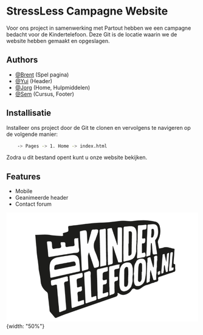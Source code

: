 
# StressLess Campagne Website

Voor ons project in samenwerking met Partout hebben we een campagne bedacht voor de Kindertelefoon. Deze Git is de locatie waarin we de website hebben gemaakt en opgeslagen.



## Authors

- [@Brent](https://git.fhict.nl/I507960) (Spel pagina)
- [@Yui](https://git.fhict.nl/I511624) (Header)
- [@Jorg](https://git.fhict.nl/I515179) (Home, Hulpmiddelen)
- [@Sem](https://git.fhict.nl/I511643) (Cursus, Footer)






## Installisatie

Installeer ons project door de Git te clonen en vervolgens te navigeren op de volgende manier:

```bash
    -> Pages -> 1. Home -> index.html
```

Zodra u dit bestand opent kunt u onze website bekijken.



## Features

- Mobile
- Geanimeerde header
- Contact forum 



![Logo](./Elementen/header/Image/logo.png){width: "50%"}


